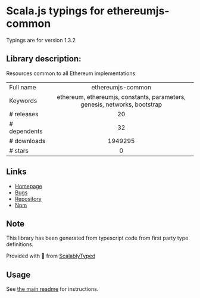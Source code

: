 
# Scala.js typings for ethereumjs-common

Typings are for version 1.3.2

## Library description:
Resources common to all Ethereum implementations

|                    |                 |
| ------------------ | :-------------: |
| Full name          | ethereumjs-common |
| Keywords           | ethereum, ethereumjs, constants, parameters, genesis, networks, bootstrap |
| # releases         | 20 |
| # dependents       | 32 |
| # downloads        | 1949295 |
| # stars            | 0 |

## Links
- [Homepage](https://github.com/ethereumjs/ethereumjs-common#readme)
- [Bugs](https://github.com/ethereumjs/ethereumjs-common/issues)
- [Repository](https://github.com/ethereumjs/ethereumjs-common)
- [Npm](https://www.npmjs.com/package/ethereumjs-common)
    


## Note
This library has been generated from typescript code from first party type definitions.

Provided with :purple_heart: from [ScalablyTyped](https://github.com/oyvindberg/ScalablyTyped)

## Usage
See [the main readme](../../readme.md) for instructions.


